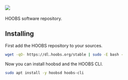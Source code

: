# ![](https://raw.githubusercontent.com/hoobs-org/HOOBS/master/docs/logo.png)

HOOBS software repository.


## Installing
First add the HOOBS repository to your sources.

```sh
wget -qO- https://dl.hoobs.org/stable | sudo -E bash -
```

Now you can install hoobsd and the HOOBS CLI.

```sh
sudo apt install -y hoobsd hoobs-cli
```

